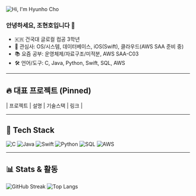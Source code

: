 <!-- 헤더 배너: 라이트/다크 모드 대응 -->
<picture>
  <source media="(prefers-color-scheme: dark)" srcset="assets/banner-dark.png">
  <source media="(prefers-color-scheme: light)" srcset="assets/banner-light.png">
  <img alt="Hi, I'm Hyunho Cho" src="assets/banner-light.png">
</picture>

### 안녕하세요, 조현호입니다 👋
- 🇰🇷 건국대 글로컬 컴공 3학년
- 🎯 관심사: OS/시스템, 데이터베이스, iOS(Swift), 클라우드(AWS SAA 준비 중)
- 📚 요즘 공부: 운영체제/자료구조/미적분, AWS SAA-C03
- 🛠 언어/도구: C, Java, Python, Swift, SQL, AWS

---

## 🔥 대표 프로젝트 (Pinned)
| 프로젝트 | 설명 | 기술스택 | 링크 |


---

## 🧰 Tech Stack
![C](https://img.shields.io/badge/C-00599C?logo=c&logoColor=white)
![Java](https://img.shields.io/badge/Java-007396?logo=openjdk&logoColor=white)
![Swift](https://img.shields.io/badge/Swift-F05138?logo=swift&logoColor=white)
![Python](https://img.shields.io/badge/Python-3776AB?logo=python&logoColor=white)
![SQL](https://img.shields.io/badge/SQL-336791?logo=postgresql&logoColor=white)
![AWS](https://img.shields.io/badge/AWS-232F3E?logo=amazon-aws&logoColor=white)

---

## 📊 Stats & 활동
![GitHub Streak](https://streak-stats.demolab.com?user=YOUR_ID&hide_border=true)
![Top Langs](https://github-readme-stats.vercel.app/api/top-langs/?username=YOUR_ID&layout=compact&hide_border=true)

<!-- 선택: 활동 메트릭 자동 생성 -->
<!-- https://github.com/lowlighter/metrics 참고 -->
